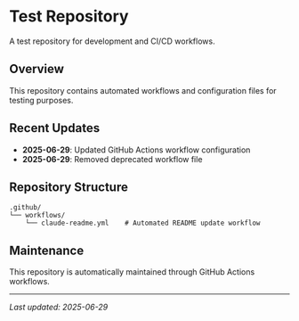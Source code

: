 # Test Repository

A test repository for development and CI/CD workflows.

## Overview

This repository contains automated workflows and configuration files for testing purposes.

## Recent Updates

- **2025-06-29**: Updated GitHub Actions workflow configuration
- **2025-06-29**: Removed deprecated workflow file

## Repository Structure

```
.github/
└── workflows/
    └── claude-readme.yml    # Automated README update workflow
```

## Maintenance

This repository is automatically maintained through GitHub Actions workflows.

---

*Last updated: 2025-06-29*